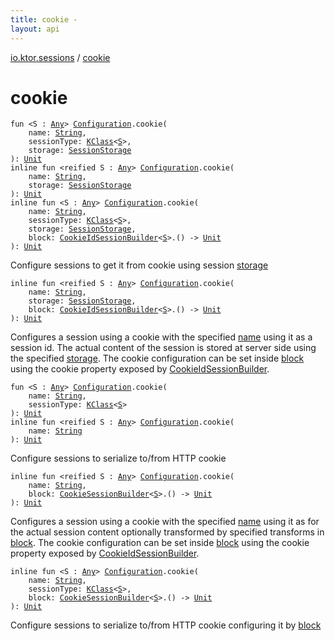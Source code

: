 ```yaml
---
title: cookie - 
layout: api
---
```


<div class='api-docs-breadcrumbs'><a href="index.html">io.ktor.sessions</a> / <a href="./cookie.html">cookie</a></div>

# cookie

<div class="overload-group" markdown="1">

<div class="signature"><code><span class="keyword">fun </span><span class="symbol">&lt;</span><span class="identifier">S</span>&nbsp;<span class="symbol">:</span>&nbsp;<a href="https://kotlinlang.org/api/latest/jvm/stdlib/kotlin/-any/index.html"><span class="identifier">Any</span></a><span class="symbol">&gt;</span> <a href="-sessions/-configuration/index.html"><span class="identifier">Configuration</span></a><span class="symbol">.</span><span class="identifier">cookie</span><span class="symbol">(</span><br/>&nbsp;&nbsp;&nbsp;&nbsp;<span class="parameterName" id="io.ktor.sessions$cookie(io.ktor.sessions.Sessions.Configuration, kotlin.String, kotlin.reflect.KClass((io.ktor.sessions.cookie.S)), io.ktor.sessions.SessionStorage)/name">name</span><span class="symbol">:</span>&nbsp;<a href="https://kotlinlang.org/api/latest/jvm/stdlib/kotlin/-string/index.html"><span class="identifier">String</span></a><span class="symbol">, </span><br/>&nbsp;&nbsp;&nbsp;&nbsp;<span class="parameterName" id="io.ktor.sessions$cookie(io.ktor.sessions.Sessions.Configuration, kotlin.String, kotlin.reflect.KClass((io.ktor.sessions.cookie.S)), io.ktor.sessions.SessionStorage)/sessionType">sessionType</span><span class="symbol">:</span>&nbsp;<a href="https://kotlinlang.org/api/latest/jvm/stdlib/kotlin.reflect/-k-class/index.html"><span class="identifier">KClass</span></a><span class="symbol">&lt;</span><a href="cookie.html#S"><span class="identifier">S</span></a><span class="symbol">&gt;</span><span class="symbol">, </span><br/>&nbsp;&nbsp;&nbsp;&nbsp;<span class="parameterName" id="io.ktor.sessions$cookie(io.ktor.sessions.Sessions.Configuration, kotlin.String, kotlin.reflect.KClass((io.ktor.sessions.cookie.S)), io.ktor.sessions.SessionStorage)/storage">storage</span><span class="symbol">:</span>&nbsp;<a href="-session-storage/index.html"><span class="identifier">SessionStorage</span></a><br/><span class="symbol">)</span><span class="symbol">: </span><a href="https://kotlinlang.org/api/latest/jvm/stdlib/kotlin/-unit/index.html"><span class="identifier">Unit</span></a></code></div>

<div class="signature"><code><span class="keyword">inline</span> <span class="keyword">fun </span><span class="symbol">&lt;</span><span class="keyword">reified</span>&nbsp;<span class="identifier">S</span>&nbsp;<span class="symbol">:</span>&nbsp;<a href="https://kotlinlang.org/api/latest/jvm/stdlib/kotlin/-any/index.html"><span class="identifier">Any</span></a><span class="symbol">&gt;</span> <a href="-sessions/-configuration/index.html"><span class="identifier">Configuration</span></a><span class="symbol">.</span><span class="identifier">cookie</span><span class="symbol">(</span><br/>&nbsp;&nbsp;&nbsp;&nbsp;<span class="parameterName" id="io.ktor.sessions$cookie(io.ktor.sessions.Sessions.Configuration, kotlin.String, io.ktor.sessions.SessionStorage)/name">name</span><span class="symbol">:</span>&nbsp;<a href="https://kotlinlang.org/api/latest/jvm/stdlib/kotlin/-string/index.html"><span class="identifier">String</span></a><span class="symbol">, </span><br/>&nbsp;&nbsp;&nbsp;&nbsp;<span class="parameterName" id="io.ktor.sessions$cookie(io.ktor.sessions.Sessions.Configuration, kotlin.String, io.ktor.sessions.SessionStorage)/storage">storage</span><span class="symbol">:</span>&nbsp;<a href="-session-storage/index.html"><span class="identifier">SessionStorage</span></a><br/><span class="symbol">)</span><span class="symbol">: </span><a href="https://kotlinlang.org/api/latest/jvm/stdlib/kotlin/-unit/index.html"><span class="identifier">Unit</span></a></code></div>

<div class="signature"><code><span class="keyword">inline</span> <span class="keyword">fun </span><span class="symbol">&lt;</span><span class="identifier">S</span>&nbsp;<span class="symbol">:</span>&nbsp;<a href="https://kotlinlang.org/api/latest/jvm/stdlib/kotlin/-any/index.html"><span class="identifier">Any</span></a><span class="symbol">&gt;</span> <a href="-sessions/-configuration/index.html"><span class="identifier">Configuration</span></a><span class="symbol">.</span><span class="identifier">cookie</span><span class="symbol">(</span><br/>&nbsp;&nbsp;&nbsp;&nbsp;<span class="parameterName" id="io.ktor.sessions$cookie(io.ktor.sessions.Sessions.Configuration, kotlin.String, kotlin.reflect.KClass((io.ktor.sessions.cookie.S)), io.ktor.sessions.SessionStorage, kotlin.Function1((io.ktor.sessions.CookieIdSessionBuilder((io.ktor.sessions.cookie.S)), kotlin.Unit)))/name">name</span><span class="symbol">:</span>&nbsp;<a href="https://kotlinlang.org/api/latest/jvm/stdlib/kotlin/-string/index.html"><span class="identifier">String</span></a><span class="symbol">, </span><br/>&nbsp;&nbsp;&nbsp;&nbsp;<span class="parameterName" id="io.ktor.sessions$cookie(io.ktor.sessions.Sessions.Configuration, kotlin.String, kotlin.reflect.KClass((io.ktor.sessions.cookie.S)), io.ktor.sessions.SessionStorage, kotlin.Function1((io.ktor.sessions.CookieIdSessionBuilder((io.ktor.sessions.cookie.S)), kotlin.Unit)))/sessionType">sessionType</span><span class="symbol">:</span>&nbsp;<a href="https://kotlinlang.org/api/latest/jvm/stdlib/kotlin.reflect/-k-class/index.html"><span class="identifier">KClass</span></a><span class="symbol">&lt;</span><a href="cookie.html#S"><span class="identifier">S</span></a><span class="symbol">&gt;</span><span class="symbol">, </span><br/>&nbsp;&nbsp;&nbsp;&nbsp;<span class="parameterName" id="io.ktor.sessions$cookie(io.ktor.sessions.Sessions.Configuration, kotlin.String, kotlin.reflect.KClass((io.ktor.sessions.cookie.S)), io.ktor.sessions.SessionStorage, kotlin.Function1((io.ktor.sessions.CookieIdSessionBuilder((io.ktor.sessions.cookie.S)), kotlin.Unit)))/storage">storage</span><span class="symbol">:</span>&nbsp;<a href="-session-storage/index.html"><span class="identifier">SessionStorage</span></a><span class="symbol">, </span><br/>&nbsp;&nbsp;&nbsp;&nbsp;<span class="parameterName" id="io.ktor.sessions$cookie(io.ktor.sessions.Sessions.Configuration, kotlin.String, kotlin.reflect.KClass((io.ktor.sessions.cookie.S)), io.ktor.sessions.SessionStorage, kotlin.Function1((io.ktor.sessions.CookieIdSessionBuilder((io.ktor.sessions.cookie.S)), kotlin.Unit)))/block">block</span><span class="symbol">:</span>&nbsp;<a href="-cookie-id-session-builder/index.html"><span class="identifier">CookieIdSessionBuilder</span></a><span class="symbol">&lt;</span><a href="cookie.html#S"><span class="identifier">S</span></a><span class="symbol">&gt;</span><span class="symbol">.</span><span class="symbol">(</span><span class="symbol">)</span>&nbsp;<span class="symbol">-&gt;</span>&nbsp;<a href="https://kotlinlang.org/api/latest/jvm/stdlib/kotlin/-unit/index.html"><span class="identifier">Unit</span></a><br/><span class="symbol">)</span><span class="symbol">: </span><a href="https://kotlinlang.org/api/latest/jvm/stdlib/kotlin/-unit/index.html"><span class="identifier">Unit</span></a></code></div>

Configure sessions to get it from cookie using session <a href="cookie.html#io.ktor.sessions$cookie(io.ktor.sessions.Sessions.Configuration, kotlin.String, kotlin.reflect.KClass((io.ktor.sessions.cookie.S)), io.ktor.sessions.SessionStorage)/storage">storage</a>

</div>
<div class="overload-group" markdown="1">

<div class="signature"><code><span class="keyword">inline</span> <span class="keyword">fun </span><span class="symbol">&lt;</span><span class="keyword">reified</span>&nbsp;<span class="identifier">S</span>&nbsp;<span class="symbol">:</span>&nbsp;<a href="https://kotlinlang.org/api/latest/jvm/stdlib/kotlin/-any/index.html"><span class="identifier">Any</span></a><span class="symbol">&gt;</span> <a href="-sessions/-configuration/index.html"><span class="identifier">Configuration</span></a><span class="symbol">.</span><span class="identifier">cookie</span><span class="symbol">(</span><br/>&nbsp;&nbsp;&nbsp;&nbsp;<span class="parameterName" id="io.ktor.sessions$cookie(io.ktor.sessions.Sessions.Configuration, kotlin.String, io.ktor.sessions.SessionStorage, kotlin.Function1((io.ktor.sessions.CookieIdSessionBuilder((io.ktor.sessions.cookie.S)), kotlin.Unit)))/name">name</span><span class="symbol">:</span>&nbsp;<a href="https://kotlinlang.org/api/latest/jvm/stdlib/kotlin/-string/index.html"><span class="identifier">String</span></a><span class="symbol">, </span><br/>&nbsp;&nbsp;&nbsp;&nbsp;<span class="parameterName" id="io.ktor.sessions$cookie(io.ktor.sessions.Sessions.Configuration, kotlin.String, io.ktor.sessions.SessionStorage, kotlin.Function1((io.ktor.sessions.CookieIdSessionBuilder((io.ktor.sessions.cookie.S)), kotlin.Unit)))/storage">storage</span><span class="symbol">:</span>&nbsp;<a href="-session-storage/index.html"><span class="identifier">SessionStorage</span></a><span class="symbol">, </span><br/>&nbsp;&nbsp;&nbsp;&nbsp;<span class="parameterName" id="io.ktor.sessions$cookie(io.ktor.sessions.Sessions.Configuration, kotlin.String, io.ktor.sessions.SessionStorage, kotlin.Function1((io.ktor.sessions.CookieIdSessionBuilder((io.ktor.sessions.cookie.S)), kotlin.Unit)))/block">block</span><span class="symbol">:</span>&nbsp;<a href="-cookie-id-session-builder/index.html"><span class="identifier">CookieIdSessionBuilder</span></a><span class="symbol">&lt;</span><a href="cookie.html#S"><span class="identifier">S</span></a><span class="symbol">&gt;</span><span class="symbol">.</span><span class="symbol">(</span><span class="symbol">)</span>&nbsp;<span class="symbol">-&gt;</span>&nbsp;<a href="https://kotlinlang.org/api/latest/jvm/stdlib/kotlin/-unit/index.html"><span class="identifier">Unit</span></a><br/><span class="symbol">)</span><span class="symbol">: </span><a href="https://kotlinlang.org/api/latest/jvm/stdlib/kotlin/-unit/index.html"><span class="identifier">Unit</span></a></code></div>

Configures a session using a cookie with the specified <a href="cookie.html#io.ktor.sessions$cookie(io.ktor.sessions.Sessions.Configuration, kotlin.String, io.ktor.sessions.SessionStorage, kotlin.Function1((io.ktor.sessions.CookieIdSessionBuilder((io.ktor.sessions.cookie.S)), kotlin.Unit)))/name">name</a> using it as a session id.
The actual content of the session is stored at server side using the specified <a href="cookie.html#io.ktor.sessions$cookie(io.ktor.sessions.Sessions.Configuration, kotlin.String, io.ktor.sessions.SessionStorage, kotlin.Function1((io.ktor.sessions.CookieIdSessionBuilder((io.ktor.sessions.cookie.S)), kotlin.Unit)))/storage">storage</a>.
The cookie configuration can be set inside <a href="cookie.html#io.ktor.sessions$cookie(io.ktor.sessions.Sessions.Configuration, kotlin.String, io.ktor.sessions.SessionStorage, kotlin.Function1((io.ktor.sessions.CookieIdSessionBuilder((io.ktor.sessions.cookie.S)), kotlin.Unit)))/block">block</a> using the cookie property exposed by <a href="-cookie-id-session-builder/index.html">CookieIdSessionBuilder</a>.

</div>
<div class="overload-group" markdown="1">

<div class="signature"><code><span class="keyword">fun </span><span class="symbol">&lt;</span><span class="identifier">S</span>&nbsp;<span class="symbol">:</span>&nbsp;<a href="https://kotlinlang.org/api/latest/jvm/stdlib/kotlin/-any/index.html"><span class="identifier">Any</span></a><span class="symbol">&gt;</span> <a href="-sessions/-configuration/index.html"><span class="identifier">Configuration</span></a><span class="symbol">.</span><span class="identifier">cookie</span><span class="symbol">(</span><br/>&nbsp;&nbsp;&nbsp;&nbsp;<span class="parameterName" id="io.ktor.sessions$cookie(io.ktor.sessions.Sessions.Configuration, kotlin.String, kotlin.reflect.KClass((io.ktor.sessions.cookie.S)))/name">name</span><span class="symbol">:</span>&nbsp;<a href="https://kotlinlang.org/api/latest/jvm/stdlib/kotlin/-string/index.html"><span class="identifier">String</span></a><span class="symbol">, </span><br/>&nbsp;&nbsp;&nbsp;&nbsp;<span class="parameterName" id="io.ktor.sessions$cookie(io.ktor.sessions.Sessions.Configuration, kotlin.String, kotlin.reflect.KClass((io.ktor.sessions.cookie.S)))/sessionType">sessionType</span><span class="symbol">:</span>&nbsp;<a href="https://kotlinlang.org/api/latest/jvm/stdlib/kotlin.reflect/-k-class/index.html"><span class="identifier">KClass</span></a><span class="symbol">&lt;</span><a href="cookie.html#S"><span class="identifier">S</span></a><span class="symbol">&gt;</span><br/><span class="symbol">)</span><span class="symbol">: </span><a href="https://kotlinlang.org/api/latest/jvm/stdlib/kotlin/-unit/index.html"><span class="identifier">Unit</span></a></code></div>

<div class="signature"><code><span class="keyword">inline</span> <span class="keyword">fun </span><span class="symbol">&lt;</span><span class="keyword">reified</span>&nbsp;<span class="identifier">S</span>&nbsp;<span class="symbol">:</span>&nbsp;<a href="https://kotlinlang.org/api/latest/jvm/stdlib/kotlin/-any/index.html"><span class="identifier">Any</span></a><span class="symbol">&gt;</span> <a href="-sessions/-configuration/index.html"><span class="identifier">Configuration</span></a><span class="symbol">.</span><span class="identifier">cookie</span><span class="symbol">(</span><br/>&nbsp;&nbsp;&nbsp;&nbsp;<span class="parameterName" id="io.ktor.sessions$cookie(io.ktor.sessions.Sessions.Configuration, kotlin.String)/name">name</span><span class="symbol">:</span>&nbsp;<a href="https://kotlinlang.org/api/latest/jvm/stdlib/kotlin/-string/index.html"><span class="identifier">String</span></a><br/><span class="symbol">)</span><span class="symbol">: </span><a href="https://kotlinlang.org/api/latest/jvm/stdlib/kotlin/-unit/index.html"><span class="identifier">Unit</span></a></code></div>

Configure sessions to serialize to/from HTTP cookie

</div>
<div class="overload-group" markdown="1">

<div class="signature"><code><span class="keyword">inline</span> <span class="keyword">fun </span><span class="symbol">&lt;</span><span class="keyword">reified</span>&nbsp;<span class="identifier">S</span>&nbsp;<span class="symbol">:</span>&nbsp;<a href="https://kotlinlang.org/api/latest/jvm/stdlib/kotlin/-any/index.html"><span class="identifier">Any</span></a><span class="symbol">&gt;</span> <a href="-sessions/-configuration/index.html"><span class="identifier">Configuration</span></a><span class="symbol">.</span><span class="identifier">cookie</span><span class="symbol">(</span><br/>&nbsp;&nbsp;&nbsp;&nbsp;<span class="parameterName" id="io.ktor.sessions$cookie(io.ktor.sessions.Sessions.Configuration, kotlin.String, kotlin.Function1((io.ktor.sessions.CookieSessionBuilder((io.ktor.sessions.cookie.S)), kotlin.Unit)))/name">name</span><span class="symbol">:</span>&nbsp;<a href="https://kotlinlang.org/api/latest/jvm/stdlib/kotlin/-string/index.html"><span class="identifier">String</span></a><span class="symbol">, </span><br/>&nbsp;&nbsp;&nbsp;&nbsp;<span class="parameterName" id="io.ktor.sessions$cookie(io.ktor.sessions.Sessions.Configuration, kotlin.String, kotlin.Function1((io.ktor.sessions.CookieSessionBuilder((io.ktor.sessions.cookie.S)), kotlin.Unit)))/block">block</span><span class="symbol">:</span>&nbsp;<a href="-cookie-session-builder/index.html"><span class="identifier">CookieSessionBuilder</span></a><span class="symbol">&lt;</span><a href="cookie.html#S"><span class="identifier">S</span></a><span class="symbol">&gt;</span><span class="symbol">.</span><span class="symbol">(</span><span class="symbol">)</span>&nbsp;<span class="symbol">-&gt;</span>&nbsp;<a href="https://kotlinlang.org/api/latest/jvm/stdlib/kotlin/-unit/index.html"><span class="identifier">Unit</span></a><br/><span class="symbol">)</span><span class="symbol">: </span><a href="https://kotlinlang.org/api/latest/jvm/stdlib/kotlin/-unit/index.html"><span class="identifier">Unit</span></a></code></div>

Configures a session using a cookie with the specified <a href="cookie.html#io.ktor.sessions$cookie(io.ktor.sessions.Sessions.Configuration, kotlin.String, kotlin.Function1((io.ktor.sessions.CookieSessionBuilder((io.ktor.sessions.cookie.S)), kotlin.Unit)))/name">name</a> using it as for the actual session content
optionally transformed by specified transforms in <a href="cookie.html#io.ktor.sessions$cookie(io.ktor.sessions.Sessions.Configuration, kotlin.String, kotlin.Function1((io.ktor.sessions.CookieSessionBuilder((io.ktor.sessions.cookie.S)), kotlin.Unit)))/block">block</a>.
The cookie configuration can be set inside <a href="cookie.html#io.ktor.sessions$cookie(io.ktor.sessions.Sessions.Configuration, kotlin.String, kotlin.Function1((io.ktor.sessions.CookieSessionBuilder((io.ktor.sessions.cookie.S)), kotlin.Unit)))/block">block</a> using the cookie property exposed by <a href="-cookie-id-session-builder/index.html">CookieIdSessionBuilder</a>.

</div>
<div class="overload-group" markdown="1">

<div class="signature"><code><span class="keyword">inline</span> <span class="keyword">fun </span><span class="symbol">&lt;</span><span class="identifier">S</span>&nbsp;<span class="symbol">:</span>&nbsp;<a href="https://kotlinlang.org/api/latest/jvm/stdlib/kotlin/-any/index.html"><span class="identifier">Any</span></a><span class="symbol">&gt;</span> <a href="-sessions/-configuration/index.html"><span class="identifier">Configuration</span></a><span class="symbol">.</span><span class="identifier">cookie</span><span class="symbol">(</span><br/>&nbsp;&nbsp;&nbsp;&nbsp;<span class="parameterName" id="io.ktor.sessions$cookie(io.ktor.sessions.Sessions.Configuration, kotlin.String, kotlin.reflect.KClass((io.ktor.sessions.cookie.S)), kotlin.Function1((io.ktor.sessions.CookieSessionBuilder((io.ktor.sessions.cookie.S)), kotlin.Unit)))/name">name</span><span class="symbol">:</span>&nbsp;<a href="https://kotlinlang.org/api/latest/jvm/stdlib/kotlin/-string/index.html"><span class="identifier">String</span></a><span class="symbol">, </span><br/>&nbsp;&nbsp;&nbsp;&nbsp;<span class="parameterName" id="io.ktor.sessions$cookie(io.ktor.sessions.Sessions.Configuration, kotlin.String, kotlin.reflect.KClass((io.ktor.sessions.cookie.S)), kotlin.Function1((io.ktor.sessions.CookieSessionBuilder((io.ktor.sessions.cookie.S)), kotlin.Unit)))/sessionType">sessionType</span><span class="symbol">:</span>&nbsp;<a href="https://kotlinlang.org/api/latest/jvm/stdlib/kotlin.reflect/-k-class/index.html"><span class="identifier">KClass</span></a><span class="symbol">&lt;</span><a href="cookie.html#S"><span class="identifier">S</span></a><span class="symbol">&gt;</span><span class="symbol">, </span><br/>&nbsp;&nbsp;&nbsp;&nbsp;<span class="parameterName" id="io.ktor.sessions$cookie(io.ktor.sessions.Sessions.Configuration, kotlin.String, kotlin.reflect.KClass((io.ktor.sessions.cookie.S)), kotlin.Function1((io.ktor.sessions.CookieSessionBuilder((io.ktor.sessions.cookie.S)), kotlin.Unit)))/block">block</span><span class="symbol">:</span>&nbsp;<a href="-cookie-session-builder/index.html"><span class="identifier">CookieSessionBuilder</span></a><span class="symbol">&lt;</span><a href="cookie.html#S"><span class="identifier">S</span></a><span class="symbol">&gt;</span><span class="symbol">.</span><span class="symbol">(</span><span class="symbol">)</span>&nbsp;<span class="symbol">-&gt;</span>&nbsp;<a href="https://kotlinlang.org/api/latest/jvm/stdlib/kotlin/-unit/index.html"><span class="identifier">Unit</span></a><br/><span class="symbol">)</span><span class="symbol">: </span><a href="https://kotlinlang.org/api/latest/jvm/stdlib/kotlin/-unit/index.html"><span class="identifier">Unit</span></a></code></div>

Configure sessions to serialize to/from HTTP cookie configuring it by <a href="cookie.html#io.ktor.sessions$cookie(io.ktor.sessions.Sessions.Configuration, kotlin.String, kotlin.reflect.KClass((io.ktor.sessions.cookie.S)), kotlin.Function1((io.ktor.sessions.CookieSessionBuilder((io.ktor.sessions.cookie.S)), kotlin.Unit)))/block">block</a>

</div>
